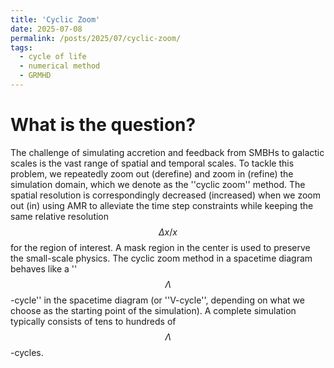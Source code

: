 ```yaml
---
title: 'Cyclic Zoom'
date: 2025-07-08
permalink: /posts/2025/07/cyclic-zoom/
tags:
  - cycle of life
  - numerical method
  - GRMHD
---
```


What is the question?
======

The challenge of simulating accretion and feedback from SMBHs to galactic scales is the vast range of spatial and temporal scales. To tackle this problem, we repeatedly zoom out (derefine) and zoom in (refine) the simulation domain, which we denote as the ''cyclic zoom'' method. The spatial resolution is correspondingly decreased (increased) when we zoom out (in) using AMR to alleviate the time step constraints while keeping the same relative resolution $$\Delta x/x$$ for the region of interest. A mask region in the center is used to preserve the small-scale physics. 
The cyclic zoom method in a spacetime diagram behaves like a ''$$\Lambda$$-cycle'' in the spacetime diagram (or ''V-cycle'', depending on what we choose as the starting point of the simulation). A complete simulation typically consists of tens to hundreds of $$\Lambda$$-cycles.
